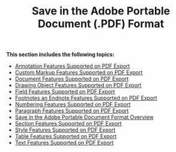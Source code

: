 ﻿---
title: Save in the Adobe Portable Document (.PDF) Format
description: "Aspose.Words for Java allows you to work with various features supported when saving to PDF format."
type: docs
weight: 30
url: /java/save-in-the-adobe-portable-document-pdf-format/
---

**This section includes the following topics:** 

- [Annotation Features Supported on PDF Export](/words/java/annotation-features-supported-on-pdf-export/)
- [Custom Markup Features Supported on PDF Export](/words/java/custom-markup-features-supported-on-pdf-export/)
- [Document Features Supported on PDF Export](/words/java/document-features-supported-on-pdf-export/)
- [Drawing Object Features Supported on PDF Export](/words/java/drawing-object-features-supported-on-pdf-export/)
- [Field Features Supported on PDF Export](/words/java/field-features-supported-on-pdf-export/)
- [Footnotes an Endnote Features Supported on PDF Export](/words/java/footnotes-and-endnote-features-supported-on-pdf-export/)
- [Numbering Features Supported on PDF Export](/words/java/numbering-features-supported-on-pdf-export/)
- [Paragraph Features Supported on PDF Export](/words/java/paragraph-features-supported-on-pdf-export/)
- [Save in the Adobe Portable Document Format Overview](/words/java/save-in-the-adobe-portable-document-format-overview/)
- [Section Features Supported on PDF Export](/words/java/section-features-supported-on-pdf-export/)
- [Style Features Supported on PDF Export](/words/java/style-features-supported-on-pdf-export/)
- [Table Features Supported on PDF Export](/words/java/table-features-supported-on-pdf-export/)
- [Text Features Supported on PDF Export](/words/java/text-features-supported-on-pdf-export/)
